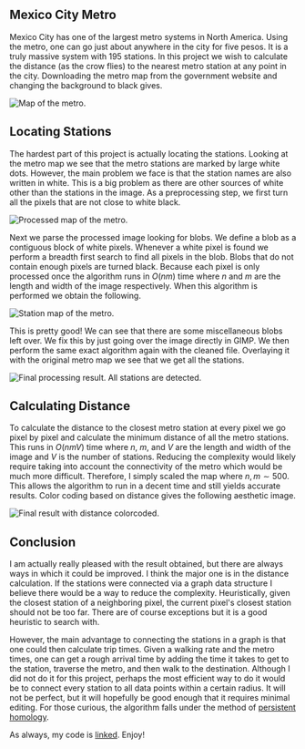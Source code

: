 <style>
.center {
	display: block;
	margin-left: auto;
	margin-right: auto;
}
</style>

## Mexico City Metro 
Mexico City has one of the largest metro systems in North America. Using the metro, one can go just about anywhere in the city for five pesos. It is a truly massive system with 195 stations. In this project we wish to calculate the distance (as the crow flies) to the nearest metro station at any point in the city. Downloading the metro map from the government website and changing the background to black gives.

<img src="/img/metro_map/red.png" class="center" alt="Map of the metro.">

## Locating Stations
The hardest part of this project is actually locating the stations. Looking at the metro map we see that the metro stations are marked by large white dots. However, the main problem we face is that the station names are also written in white. This is a big problem as there are other sources of white other than the stations in the image. As a preprocessing step, we first turn all the pixels that are not close to white black.

<img src="/img/metro_map/red_proc.png" class="center" alt="Processed map of the metro.">

Next we parse the processed image looking for blobs. We define a blob as a contiguous block of white pixels. Whenever a white pixel is found we perform a breadth first search to find all pixels in the blob. Blobs that do not contain enough pixels are turned black. Because each pixel is only processed once the algorithm runs in $O(nm)$ time where $n$ and $m$ are the length and width of the image respectively. When this algorithm is performed we obtain the following.

<img src="/img/metro_map/red_stat.png" class="center" alt="Station map of the metro.">

This is pretty good! We can see that there are some miscellaneous blobs left over. We fix this by just going over the image directly in GIMP. We then perform the same exact algorithm again with the cleaned file. Overlaying it with the original metro map we see that we get all the stations.

<img src="/img/metro_map/red_stat_compare.png" class="center" alt="Final processing result. All stations are detected.">

## Calculating Distance
To calculate the distance to the closest metro station at every pixel we go pixel by pixel and calculate the minimum distance of all the metro stations. This runs in $O(nmV)$ time where $n$, $m$, and $V$ are the length and width of the image and $V$ is the number of stations. Reducing the complexity would likely require taking into account the connectivity of the metro which would be much more difficult. Therefore, I simply scaled the map where $n, m \sim 500$. This allows the algorithm to run in a decent time and still yields accurate results. Color coding based on distance gives the following aesthetic image.

<img src="/img/metro_map/out.png" class="center" alt="Final result with distance colorcoded.">

## Conclusion
I am actually really pleased with the result obtained, but there are always ways in which it could be improved. I think the major one is in the distance calculation. If the stations were connected via a graph data structure I believe there would be a way to reduce the complexity. Heuristically, given the closest station of a neighboring pixel, the current pixel's closest station should not be too far. There are of course exceptions but it is a good heuristic to search with. 

However, the main advantage to connecting the stations in a graph is that one could then calculate trip times. Given a walking rate and the metro times, one can get a rough arrival time by adding the time it takes to get to the station, traverse the metro, and then walk to the destination. Although I did not do it for this project, perhaps the most efficient way to do it would be to connect every station to all data points within a certain radius. It will not be perfect, but it will hopefully be good enough that it requires minimal editing. For those curious, the algorithm falls under the method of [persistent homology](https://en.wikipedia.org/wiki/Persistent_homology).

As always, my code is [linked](https://github.com/Nightwing52/map). Enjoy!
